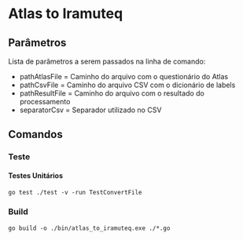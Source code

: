 # Atlas to Iramuteq

## Parâmetros

Lista de parâmetros a serem passados na linha de comando:

* pathAtlasFile = Caminho do arquivo com o questionário do Atlas
* pathCsvFile = Caminho do arquivo CSV com o dicionário de labels
* pathResultFile = Caminho do arquivo com o resultado do processamento
* separatorCsv = Separador utilizado no CSV

## Comandos

### Teste

#### Testes Unitários

```
go test ./test -v -run TestConvertFile
```

### Build

```
go build -o ./bin/atlas_to_iramuteq.exe ./*.go
```